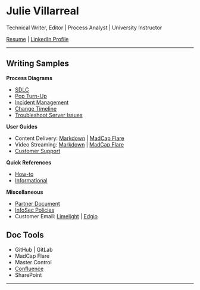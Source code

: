 # Julie Villarreal
Technical Writer, Editor | Process Analyst | University Instructor  

[Resume](/files/Julie_Villarreal_2024.pdf)  |  [LinkedIn Profile](www.linkedin.com/in/juliev)

---

## Writing Samples

**Process Diagrams**
- [SDLC](/files/SDLC_2024%20copy.pdf)
- [Pop Turn-Up](/files/PoP_TurnUp_Process_v0_18.pdf)
- [Incident Management](/files/2008_09_23_ITIL_IM_PrintVersionJV2.pdf)
- [Change Timeline](/files/Change_Mgmt_21DaySubmit.pdf)
- [Troubleshoot Server Issues](/files/33-300-5081_SOP_Troubleshooting_Server_Issues.pdf)

**User Guides**
- Content Delivery: [Markdown](https://docs.edg.io/delivery) | [MadCap Flare](https://support.limelight.com/public/en/Default.htm)
- Video Streaming: [Markdown](https://docs.edg.io/uplynk/get_started) | [MadCap Flare](https://docs.edgecast.com/video/index.html)
- [Customer Support](/files/)

**Quick References**
- [How-to](/files/Slacket_Quick_Reference_v_1_0.pdf)
- [Informational](/files/Welcome_Letter_Apps.pdf)

**Miscellaneous**
- [Partner Document](/files/Customer_Support_Guide_July_2019a.pdfPartnerDocument_English_September_2020.pdf)
- [InfoSec Policies](/files/InfoSec_Processes_Protocols_Overview_August2020_Public.pdf)
- Customer Email: [Limelight](/files/CustomerEmail_AddIP.jpg) | [Edgio](/files/email.pdf)

## Doc Tools
- GitHub | GitLab
- MadCap Flare
- Master Control
- [Confluence](/files/ChangeMgmtConfluence.jpg)
- SharePoint

---
